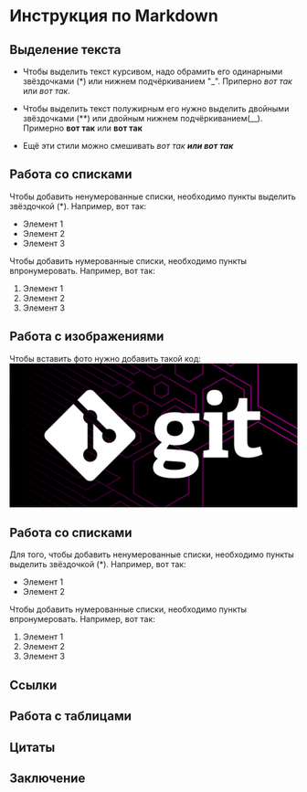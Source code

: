 # Инструкция по Markdown

## Выделение текста

* Чтобы выделить текст курсивом, надо обрамить его одинарными звёздочками (*) или нижнем подчёркиванием "_". Приперно *вот так* или _вот так_.

* Чтобы выделить текст полужирным его нужно выделить двойными звёздочками (**) или двойным нижнем подчёркиванием(__). Примерно **вот так** или __вот так__

* Ещё эти стили можно смешивать *вот так __или вот так__*

## Работа со списками

Чтобы добавить ненумерованные списки, необходимо пункты выделить звёздочкой (*). Например, вот так:
* Элемент 1 
* Элемент 2  
* Элемент 3

Чтобы добавить нумерованные списки, необходимо пункты впронумеровать. Например, вот так:  
1. Элемент 1   
2. Элемент 2    
3. Элемент 3  

## Работа с изображениями
Чтобы вставить фото нужно добавить такой код:
![Это просто фото](git.png)

## Работа со списками

Для того, чтобы добавить ненумерованные списки, необходимо пункты выделить звёздочкой (*). Например, вот так:
* Элемент 1 
* Элемент 2  


Чтобы добавить нумерованные списки, необходимо пункты впронумеровать. Например, вот так:  
1. Элемент 1   
2. Элемент 2    
3. Элемент 3  


## Ссылки

## Работа с таблицами

## Цитаты

## Заключение